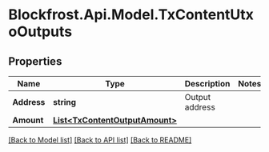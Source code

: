 # Blockfrost.Api.Model.TxContentUtxoOutputs
## Properties

Name | Type | Description | Notes
------------ | ------------- | ------------- | -------------
**Address** | **string** | Output address | 
**Amount** | [**List&lt;TxContentOutputAmount&gt;**](TxContentOutputAmount.md) |  | 

[[Back to Model list]](../README.md#documentation-for-models) [[Back to API list]](../README.md#documentation-for-api-endpoints) [[Back to README]](../README.md)

